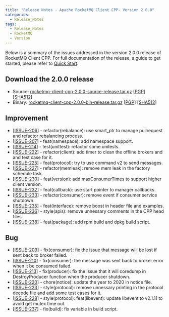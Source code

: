 ```yaml
---
title: "Release Notes - Apache RocketMQ Client CPP- Version 2.0.0"
categories:
  - Release_Notes
tags:
  - Release_Notes
  - RocketMQ
  - Version
---
```


Below is a summary of the issues addressed in the version 2.0.0 release of RocketMQ Client CPP. For full documentation of the release, a guide to get started, please refer to [Quick Start](https://github.com/apache/rocketmq-client-cpp).


<h2> Download the 2.0.0 release</h2>
    
* Source: [rocketmq-client-cpp-2.0.0-source-release.tar.gz](https://www.apache.org/dyn/closer.cgi?path=rocketmq/rocketmq-client-cpp/2.0.0/rocketmq-client-cpp-2.0.0-source-release.tar.gz) [[PGP](https://www.apache.org/dist/rocketmq/rocketmq-client-cpp/2.0.0/rocketmq-client-cpp-2.0.0-source-release.tar.gz.asc)] [[SHA512](https://www.apache.org/dist/rocketmq/rocketmq-client-cpp/2.0.0/rocketmq-client-cpp-2.0.0-source-release.tar.gz.sha512)]
* Binary: [rocketmq-client-cpp-2.0.0-bin-release.tar.gz](https://www.apache.org/dyn/closer.cgi?path=rocketmq/rocketmq-client-cpp/2.0.0/rocketmq-client-cpp-2.0.0-bin-release.tar.gz) [[PGP](https://www.apache.org/dist/rocketmq/rocketmq-client-cpp/2.0.0/rocketmq-client-cpp-2.0.0-bin-release.tar.gz.asc)] [[SHA512](https://www.apache.org/dist/rocketmq/rocketmq-client-cpp/2.0.0/rocketmq-client-cpp-2.0.0-bin-release.tar.gz.sha512)]

## Improvement
<ul>
<li>[<a href='https://github.com/apache/rocketmq-client-cpp/pull/206'>ISSUE-206</a>] -  refactor(rebalance): use smart_ptr to manage pullrequest and refactor rebalancing process.
</li>
<li>[<a href='https://github.com/apache/rocketmq-client-cpp/pull/207'>ISSUE-207</a>] -  feat(namespace): add namespace support.
</li>
<li>[<a href='https://github.com/apache/rocketmq-client-cpp/pull/214'>ISSUE-214</a>] -  test(unittest): refactor some unitests.
</li>
<li>[<a href='https://github.com/apache/rocketmq-client-cpp/pull/222'>ISSUE-222</a>] -  refactor(client): add timer to clean the offline brokers and and test case for it.
</li>
<li>[<a href='https://github.com/apache/rocketmq-client-cpp/pull/225'>ISSUE-225</a>] -  feat(protocol): try to use command v2 to send messages.
</li>
<li>[<a href='https://github.com/apache/rocketmq-client-cpp/pull/227'>ISSUE-227</a>] -  refactor(memleak): remove mem leak in the factory schedule task.
</li>
<li>[<a href='https://github.com/apache/rocketmq-client-cpp/pull/230'>ISSUE-230</a>] -  feat(version): add maxConsumerTimes to support higher client version.
</li>
<li>[<a href='https://github.com/apache/rocketmq-client-cpp/pull/232'>ISSUE-232</a>] -  feat(callback): use start pointer to manager callbacks.
</li>
<li>[<a href='https://github.com/apache/rocketmq-client-cpp/pull/233'>ISSUE-233</a>] -  refactor(consumer): remove event if consumer service shutdown.
</li>
<li>[<a href='https://github.com/apache/rocketmq-client-cpp/pull/235'>ISSUE-235</a>] -  feat(interface): remove boost in header file and examples.
</li>
<li>[<a href='https://github.com/apache/rocketmq-client-cpp/pull/236'>ISSUE-236</a>] -  style(apis): remove unnessary comments in the CPP head files.
</li>
<li>[<a href='https://github.com/apache/rocketmq-client-cpp/pull/238'>ISSUE-238</a>] -  feat(package): add rpm build and dpkg build script.
</li>
</ul>

## Bug
<ul>
<li>[<a href='https://github.com/apache/rocketmq-client-cpp/pull/209'>ISSUE-209</a>] -  fix(consumer): fix the issue that message will be lost if sent back to broker failed.
</li>
<li>[<a href='https://github.com/apache/rocketmq-client-cpp/pull/210'>ISSUE-210</a>] -  fix(consumer): the message was sent back to broker error when it be consumed failed.
</li>
<li>[<a href='https://github.com/apache/rocketmq-client-cpp/pull/213'>ISSUE-213</a>] -  fix(producer): fix the issue that it will coredump in DestroyProducer function when the producer shutdown.
</li>
<li>[<a href='https://github.com/apache/rocketmq-client-cpp/pull/220'>ISSUE-220</a>] -  chore(notice): update the year to 2020 in notice file.
</li>
<li>[<a href='https://github.com/apache/rocketmq-client-cpp/pull/223'>ISSUE-223</a>] -  style(protocol): remove unnessary printing in the protocol decode file and add some test cases for it.
</li>
<li>[<a href='https://github.com/apache/rocketmq-client-cpp/pull/228'>ISSUE-228</a>] -  style(protocol): feat(libevent): update libevent to v2.1.11 to avoid get mutex time out.
</li>
<li>[<a href='https://github.com/apache/rocketmq-client-cpp/pull/237'>ISSUE-237</a>] -  fix(build): fix variable in build script.
</li>
</ul>
                                        
            


